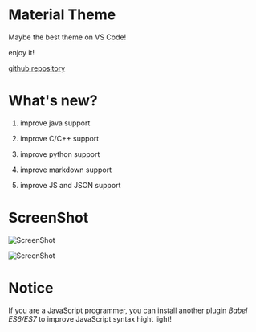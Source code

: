 # Material Theme
Maybe the best theme on VS Code! 

enjoy it!

[github repository](https://github.com/Binaryify/Material-Theme-vscode)

# What's new?
1. improve java support

2. improve C/C++ support 

3. improve python support 

4. improve markdown support 

5. improve JS and JSON support

# ScreenShot
![ScreenShot](https://raw.githubusercontent.com/Binaryify/Material-Theme-vscode/master/static/screenshot1.png)

![ScreenShot](https://raw.githubusercontent.com/Binaryify/Material-Theme-vscode/master/static/screenshot2.png)

# Notice
If you are a JavaScript programmer, you can install another plugin *Babel ES6/ES7* to improve JavaScript syntax hight light!

